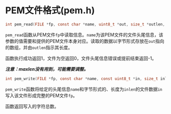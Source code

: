 # PEM文件格式(pem.h)

```c
int pem_read(FILE *fp, const char *name, uint8_t *out, size_t *outlen, size_t maxlen);
```

`pem_read`函数从PEM文件`fp`中读取信息。`name`为该PEM文件的文件头尾信息，该参数的值需要和提供的PEM文件本身对应。读取的数据以字节形式存放在`out`指向的数组，并由`outlen`指示其长度。

函数执行成功返回1，文件为空返回0，文件头尾信息错误或提前结束返回-1。

***注意：maxlen没有用到，可能需要调整。***

```c
int pem_write(FILE *fp, const char *name, const uint8_t *in, size_t inlen);
```

`pem_write`函数将给定的头尾信息`name`和字节形式的、长度为`inlen`的文件数据`in`写入该文件形成完整的PEM文件`fp`。

函数返回写入的字符总数。
